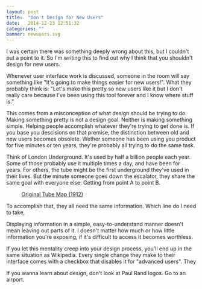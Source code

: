 ```yaml
---
layout: post
title:  "Don't Design for New Users"
date:   2014-12-23 12:51:32
categories: ""
banner: newusers.svg
---
```


I was certain there was something deeply wrong about this, but I couldn't put a point to it. So I'm writing this to find out why I think that you shouldn't design for new users.

Whenever user interface work is discussed, someone in the room will say something like "It's going to make things easier for new users!". What they probably think is: "Let's make this pretty so new users like it but I don't really care because I've been using this tool forever and I know where stuff is."

This comes from a misconception of what design should be trying to do. Making something pretty is not a design goal. Neither is making something simple. Helping people accomplish whatever they're trying to get done is. If you base you descisions on that premise, the distinction between old and new users becomes obsolete. Wether someone has been using you product for five minutes or ten years, they're probably all trying to do the same task.

Think of London Underground. It's used by half a billion people each year. Some of those probably use it multiple times a day, and have been for years. For others, the tube might be the first underground they've used in their lives. But the minute someone goes down the escalator, they share the same goal with everyone else: Getting from point A to point B.

<figure>
	<a href= {{site.url}} "/assets/screenshot.jpg">Original Tube Map (1912)</a>
</figure>

To accomplish that, they all need the same information. Which line do I need to take,

Displaying information in a simple, easy-to-understand manner doesn't mean leaving out parts of it.
I doesn't matter how much or how little information you're exposing, if it's difficult to access it becomes worthless.

If you let this mentality creep into your design process, you'll end up in the same situation as Wikipedia. Every single change they make to their interface comes with a checkbox that disables it for "advanced users". They

If you wanna learn about design, don't look at Paul Rand logos. Go to an airport.